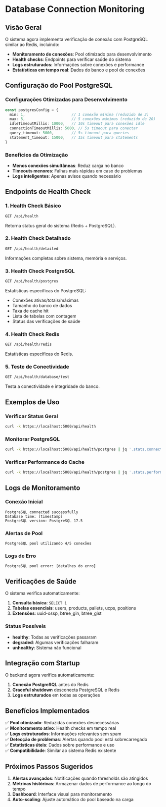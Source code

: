 # Database Connection Monitoring

## Visão Geral

O sistema agora implementa verificação de conexão com PostgreSQL similar ao Redis, incluindo:

- **Monitoramento de conexões**: Pool otimizado para desenvolvimento
- **Health checks**: Endpoints para verificar saúde do sistema
- **Logs estruturados**: Informações sobre conexões e performance
- **Estatísticas em tempo real**: Dados do banco e pool de conexões

## Configuração do Pool PostgreSQL

### Configurações Otimizadas para Desenvolvimento

```typescript
const postgresConfig = {
  min: 1,                     // 1 conexão mínima (reduzido de 2)
  max: 5,                     // 5 conexões máximas (reduzido de 20)
  idleTimeoutMillis: 10000,   // 10s timeout para conexões idle
  connectionTimeoutMillis: 5000, // 5s timeout para conectar
  query_timeout: 5000,        // 5s timeout para queries
  statement_timeout: 15000,   // 15s timeout para statements
}
```

### Benefícios da Otimização

- **Menos conexões simultâneas**: Reduz carga no banco
- **Timeouts menores**: Falhas mais rápidas em caso de problemas
- **Logs inteligentes**: Apenas avisos quando necessário

## Endpoints de Health Check

### 1. Health Check Básico
```bash
GET /api/health
```
Retorna status geral do sistema (Redis + PostgreSQL).

### 2. Health Check Detalhado
```bash
GET /api/health/detailed
```
Informações completas sobre sistema, memória e serviços.

### 3. Health Check PostgreSQL
```bash
GET /api/health/postgres
```
Estatísticas específicas do PostgreSQL:
- Conexões ativas/totais/máximas
- Tamanho do banco de dados
- Taxa de cache hit
- Lista de tabelas com contagem
- Status das verificações de saúde

### 4. Health Check Redis
```bash
GET /api/health/redis
```
Estatísticas específicas do Redis.

### 5. Teste de Conectividade
```bash
GET /api/health/database/test
```
Testa a conectividade e integridade do banco.

## Exemplos de Uso

### Verificar Status Geral
```bash
curl -k https://localhost:5000/api/health
```

### Monitorar PostgreSQL
```bash
curl -k https://localhost:5000/api/health/postgres | jq '.stats.connection'
```

### Verificar Performance do Cache
```bash
curl -k https://localhost:5000/api/health/postgres | jq '.stats.performance'
```

## Logs de Monitoramento

### Conexão Inicial
```
PostgreSQL connected successfully
Database time: [timestamp]
PostgreSQL version: PostgreSQL 17.5
```

### Alertas de Pool
```
PostgreSQL pool utilizando 4/5 conexões
```

### Logs de Erro
```
PostgreSQL pool error: [detalhes do erro]
```

## Verificações de Saúde

O sistema verifica automaticamente:

1. **Consulta básica**: `SELECT 1`
2. **Tabelas essenciais**: users, products, pallets, ucps, positions
3. **Extensões**: uuid-ossp, btree_gin, btree_gist

### Status Possíveis

- **healthy**: Todas as verificações passaram
- **degraded**: Algumas verificações falharam
- **unhealthy**: Sistema não funcional

## Integração com Startup

O backend agora verifica automaticamente:

1. **Conexão PostgreSQL** antes do Redis
2. **Graceful shutdown** desconecta PostgreSQL e Redis
3. **Logs estruturados** em todas as operações

## Benefícios Implementados

✅ **Pool otimizado**: Reduzidas conexões desnecessárias  
✅ **Monitoramento ativo**: Health checks em tempo real  
✅ **Logs estruturados**: Informações relevantes sem spam  
✅ **Detecção de problemas**: Alertas quando pool está sobrecarregado  
✅ **Estatísticas úteis**: Dados sobre performance e uso  
✅ **Compatibilidade**: Similar ao sistema Redis existente  

## Próximos Passos Sugeridos

1. **Alertas avançados**: Notificações quando thresholds são atingidos
2. **Métricas históricas**: Armazenar dados de performance ao longo do tempo
3. **Dashboard**: Interface visual para monitoramento
4. **Auto-scaling**: Ajuste automático do pool baseado na carga